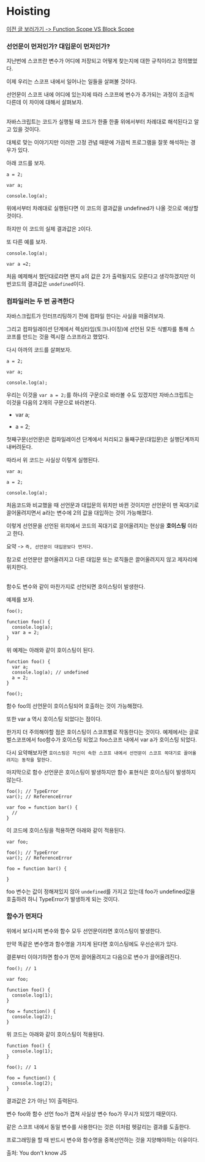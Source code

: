 # Hoisting

[이전 글 보러가기 -> Function Scope VS Block Scope](../FVSB-Scope/FVSB-Scope.md)

### 선언문이 먼저인가? 대입문이 먼저인가?

지난번에 스코프란 변수가 어디에 저장되고 어떻게 찾는지에 대한 규칙이라고 정의했었다.<br>

이제 우리는 스코프 내에서 일어나는 일들을 살펴볼 것이다.<br>

선언문이 스코프 내에 어디에 있는지에 따라 스코프에 변수가 추가되는 과정이 조금씩 다른데 이 차이에 대해서 살펴보자.<br><br>

자바스크립트는 코드가 실행될 때 코드가 한줄 한줄 위에서부터 차례대로 해석된다고 알고 있을 것이다.<br>

대체로 맞는 이야기지만 이러한 고정 관념 때문에 가끔씩 프로그램을 잘못 해석하는 경우가 있다.<br>

아래 코드를 보자.<br>

```
a = 2;

var a;

console.log(a);
```

위에서부터 차례대로 실행된다면 이 코드의 결과값을 undefined가 나올 것으로 예상할 것이다.<br>

하지만 이 코드의 실제 결과값은 `2`이다.<br>

또 다른 예를 보자.<br>

```
console.log(a);

var a =2;
```

처음 예제해서 했던대로라면 왠지 a의 값은 2가 출력될지도 모른다고 생각하겠지만 이번코드의 결과값은 `undefined`이다.<br>

### 컴파일러는 두 번 공격한다

자바스크립트가 인터프리팅하기 전에 컴파일 한다는 사실을 떠올려보자.<br>

그리고 컴파일레이션 단계에서 렉싱타임(토크나이징)에 선언된 모든 식별자를 통해 스코프를 만드는 것을 렉시컬 스코프라고 했었다.<br>

다시 아까의 코드를 살펴보자.<br>

```
a = 2;

var a;

console.log(a);
```

우리는 이것을 `var a = 2;`를 하나의 구문으로 바라볼 수도 있겠지만 자바스크립트는 이것을 다음의 2개의 구문으로 바라본다.<br>

- var a;

- a = 2;

첫째구문(선언문)은 컴파일레이션 단계에서 처리되고 둘째구문(대입문)은 실행단계까지 내버려둔다.<br>

따라서 위 코드는 사실상 이렇게 실행된다.<br>

```
var a;

a = 2;

console.log(a);
```

처음코드와 비교했을 때 선언문과 대입문의 위치만 바뀐 것이지만 선언문이 맨 꼭대기로 끌어올려지면서 a라는 변수에 2의 값을 대입하는 것이 가능해졌다.<br>

이렇게 선언문을 선언된 위치에서 코드의 꼭대기로 끌어올려지는 현상을 **호이스팅** 이라고 한다.<br>

요약 -> `즉, 선언문이 대입문보다 먼저다.`<br>

참고로 선언문만 끌어올려지고 다른 대입문 또는 로직들은 끌어올려지지 않고 제자리에 위치한다.<br><br>

함수도 변수와 같이 마찬가지로 선언되면 호이스팅이 발생한다.<br>

예제를 보자.<br>

```
foo();

function foo() {
  console.log(a);
  var a = 2;
}
```

위 예제는 아래와 같이 호이스팅이 된다.<br>

```
function foo() {
  var a;
  console.log(a); // undefined
  a = 2;
}

foo();
```

함수 foo의 선언문이 호이스팅되어 호출하는 것이 가능해졌다.<br>

또한 var a 역시 호이스팅 되었다는 점이다.<br>

한가지 더 주의해야할 점은 호이스팅이 스코프별로 작동한다는 것이다. 예제에서는 글로벌스코프에서 foo함수가 호이스팅 되었고 foo스코프 내에서 var a가 호이스팅 되었다.<br>

다시 요약해보자면 `호이스팅은 자신이 속한 스코프 내에서 선언문이 스코프 꼭대기로 끌어올려지는 동작을 말한다.`<br>

마지막으로 함수 선언문은 호이스팅이 발생하지만 함수 표현식은 호이스팅이 발생하지 않는다.<br>

```
foo(); // TypeError
var(); // ReferenceError

var foo = function bar() {
  //
}
```

이 코드에 호이스팅을 적용하면 아래와 같이 적용된다.<br>

```
var foo;

foo(); // TypeError
var(); // ReferenceError

foo = function bar() {

}
```

foo 변수는 값이 정해져있지 않아 `undefined`를 가지고 있는데 foo가 undefined값을 호출하려 하니 TypeError가 발생하게 되는 것이다.<br>

### 함수가 먼저다

위에서 보다시피 변수와 함수 모두 선언문이라면 호이스팅이 발생한다.<br>

만약 똑같은 변수명과 함수명을 가지게 된다면 호이스팅에도 우선순위가 있다.<br>

결론부터 이야기하면 함수가 먼저 끌어올려지고 다음으로 변수가 끌어올려진다.<br>

```
foo(); // 1

var foo;

function foo() {
  console.log(1);
}

foo = function() {
  console.log(2);
}
```

위 코드는 아래와 같이 호이스팅이 적용된다.<br>

```
function foo() {
  console.log(1);
}

foo(); // 1

foo = function() {
  console.log(2);
}
```

결과값은 2가 아닌 1이 출력된다.<br>

변수 foo와 함수 선언 foo가 겹쳐 사실상 변수 foo가 무시가 되었기 때문이다.<br>

같은 스코프 내에서 동일 변수를 사용한다는 것은 이처럼 헷갈리는 결과를 도출한다.<br>

프로그래밍을 할 때 반드시 변수와 함수명을 중복선언하는 것을 지양해야하는 이유이다.<br>

출처: You don't know JS
